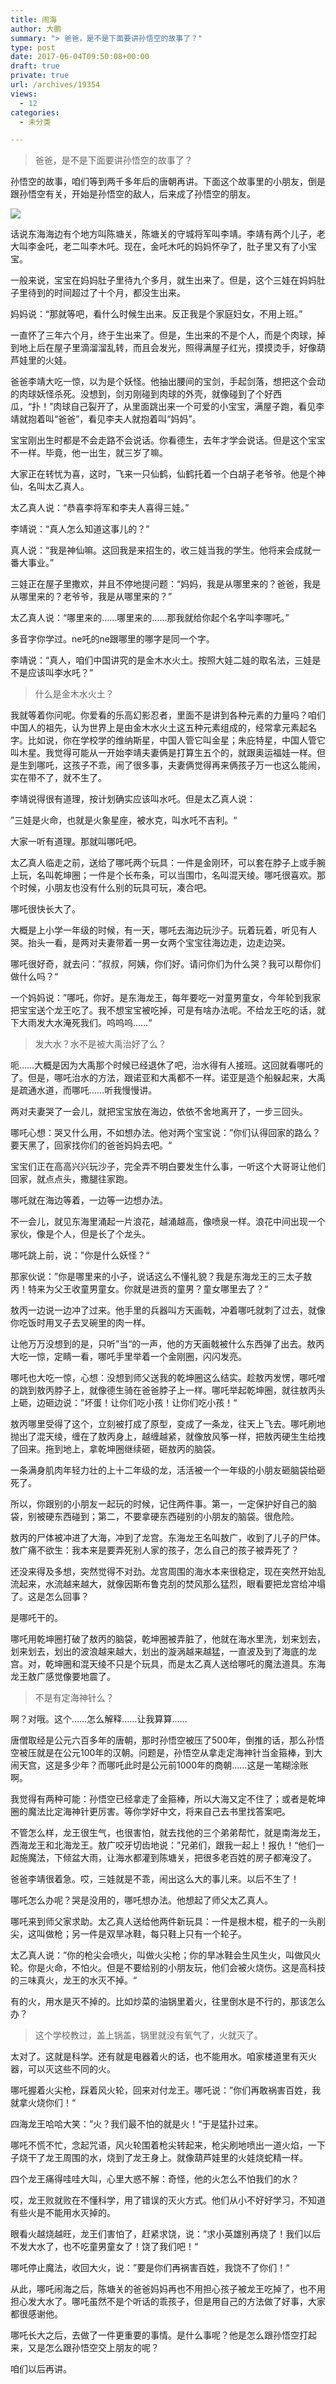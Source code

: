 ```yaml
---
title: 闹海
author: 大鹏
summary: "> 爸爸，是不是下面要讲孙悟空的故事了？"
type: post
date: 2017-06-04T09:50:08+00:00
draft: true
private: true
url: /archives/19354
views:
  - 12
categories:
  - 未分类

---
```

> 爸爸，是不是下面要讲孙悟空的故事了？

孙悟空的故事，咱们等到两千多年后的唐朝再讲。下面这个故事里的小朋友，倒是跟孙悟空有关，开始是孙悟空的敌人，后来成了孙悟空的朋友。

![][1]

话说东海海边有个地方叫陈塘关，陈塘关的守城将军叫李靖。李靖有两个儿子，老大叫李金吒，老二叫李木吒。现在，金吒木吒的妈妈怀孕了，肚子里又有了小宝宝。

一般来说，宝宝在妈妈肚子里待九个多月，就生出来了。但是，这个三娃在妈妈肚子里待到的时间超过了十个月，都没生出来。

妈妈说：“那就等吧，看什么时候生出来。反正我是个家庭妇女，不用上班。”

一直怀了三年六个月，终于生出来了。但是，生出来的不是个人，而是个肉球，掉到地上后在屋子里滴溜溜乱转，而且会发光，照得满屋子红光，摸摸烫手，好像葫芦娃里的火娃。

爸爸李靖大吃一惊，以为是个妖怪。他抽出腰间的宝剑，手起剑落，想把这个会动的肉球妖怪杀死。没想到，剑刃刚碰到肉球的外壳，就像碰到了个好西瓜，“扑！”肉球自己裂开了，从里面跳出来一个可爱的小宝宝，满屋子跑，看见李靖就抱着叫“爸爸”，看见李夫人就抱着叫“妈妈”。

宝宝刚出生时都是不会走路不会说话。你看德生，去年才学会说话。但是这个宝宝不一样。毕竟，他一出生，就三岁了嘛。

大家正在转忧为喜，这时，飞来一只仙鹤，仙鹤托着一个白胡子老爷爷。他是个神仙，名叫太乙真人。

太乙真人说：“恭喜李将军和李夫人喜得三娃。”

李靖说：“真人怎么知道这事儿的？”

真人说：“我是神仙嘛。这回我是来招生的，收三娃当我的学生。他将来会成就一番大事业。”

三娃正在屋子里撒欢，并且不停地提问题：“妈妈，我是从哪里来的？爸爸，我是从哪里来的？老爷爷，我是从哪里来的？”

太乙真人说：“哪里来的……哪里来的……那我就给你起个名字叫李哪吒。”

多音字你学过。ne吒的ne跟哪里的哪字是同一个字。

李靖说：“真人，咱们中国讲究的是金木水火土。按照大娃二娃的取名法，三娃是不是应该叫李水吒？”

> 什么是金木水火土？

我就等着你问呢。你爱看的乐高幻影忍者，里面不是讲到各种元素的力量吗？咱们中国人的祖先，认为世界上是由金木水火土这五种元素组成的，经常拿元素起名字。比如说，你在学校学的维纳斯星，中国人管它叫金星；朱庇特星，中国人管它叫木星。我觉得可能从一开始李靖夫妻俩是打算生五个的，就跟奥运福娃一样。但是生到哪吒，这孩子不乖，闹了很多事，夫妻俩觉得再来俩孩子万一也这么能闹，实在带不了，就不生了。

李靖说得很有道理，按计划确实应该叫水吒。但是太乙真人说：

”三娃是火命，也就是火象星座，被水克，叫水吒不吉利。“

大家一听有道理。那就叫哪吒吧。

太乙真人临走之前，送给了哪吒两个玩具：一件是金刚环，可以套在脖子上或手腕上玩，名叫乾坤圈；一件是个长布条，可以当围巾，名叫混天绫。哪吒很喜欢。那个时候，小朋友也没有什么别的玩具可玩，凑合吧。

哪吒很快长大了。

大概是上小学一年级的时候，有一天，哪吒去海边玩沙子。玩着玩着，听见有人哭。抬头一看，是两对夫妻带着一男一女两个宝宝往海边走，边走边哭。

哪吒很好奇，就去问：”叔叔，阿姨，你们好。请问你们为什么哭？我可以帮你们做什么吗？“

一个妈妈说：”哪吒，你好。是东海龙王，每年要吃一对童男童女，今年轮到我家把宝宝送个龙王吃了。我不想宝宝被吃掉，可是有啥办法呢。不给龙王吃的话，就下大雨发大水淹死我们。呜呜呜&#8230;&#8230;“

> 发大水？水不是被大禹治好了么？

呃&#8230;&#8230;大概是因为大禹那个时候已经退休了吧，治水得有人接班。这回就看哪吒的了。但是，哪吒治水的方法，跟诺亚和大禹都不一样。诺亚是造个船躲起来，大禹是疏通水道，而哪吒&#8230;&#8230;听我慢慢讲。

两对夫妻哭了一会儿，就把宝宝放在海边，依依不舍地离开了，一步三回头。

哪吒心想：哭又什么用，不如想办法。他对两个宝宝说：”你们认得回家的路么？要天黑了，回家找你们的爸爸妈妈去吧。“

宝宝们正在高高兴兴玩沙子，完全弄不明白要发生什么事，一听这个大哥哥让他们回家，就点点头，撒腿往家跑。

哪吒就在海边等着，一边等一边想办法。

不一会儿，就见东海里涌起一片浪花，越涌越高，像喷泉一样。浪花中间出现一个家伙，像是个人，但是长了个龙头。

哪吒跳上前，说：”你是什么妖怪？“

那家伙说：”你是哪里来的小子，说话这么不懂礼貌？我是东海龙王的三太子敖丙！特来为父王收童男童女。你就是进贡的童男？童女哪里去了？“

敖丙一边说一边冲了过来。他手里的兵器叫方天画戟，冲着哪吒就刺了过去，就像你吃饭时用叉子去叉碗里的肉一样。

让他万万没想到的是，只听”当“的一声，他的方天画戟被什么东西弹了出去。敖丙大吃一惊，定睛一看，哪吒手里举着一个金刚圈，闪闪发亮。

哪吒也大吃一惊，心想：没想到师父送我的乾坤圈这么结实。趁敖丙发愣，哪吒噌的跳到敖丙脖子上，就像德生骑在爸爸脖子上一样。哪吒举起乾坤圈，就往敖丙头上砸，边砸边说：”坏蛋！让你们吃小孩！让你们吃小孩！“

敖丙哪里受得了这个，立刻被打成了原型，变成了一条龙，往天上飞去。哪吒刷地抛出了混天绫，缠在了敖丙身上，越缠越紧，就像放风筝一样，把敖丙硬生生给拽了回来。拖到地上，拿乾坤圈继续砸，砸敖丙的脑袋。

一条满身肌肉年轻力壮的上十二年级的龙，活活被一个一年级的小朋友砸脑袋给砸死了。

所以，你跟别的小朋友一起玩的时候，记住两件事。第一，一定保护好自己的脑袋，别被硬东西碰到；第二，不要拿硬东西碰别的小朋友的脑袋。很危险。

敖丙的尸体被冲进了大海，冲到了龙宫。东海龙王名叫敖广，收到了儿子的尸体。敖广痛不欲生：我本来是要弄死别人家的孩子，怎么自己的孩子被弄死了？

还没来得及多想，突然觉得不对劲。龙宫周围的海水本来很稳定，现在突然开始乱流起来，水流越来越大，就像因斯布鲁克刮的焚风那么猛烈，眼看要把龙宫给冲塌了。这是怎么回事？

是哪吒干的。

哪吒用乾坤圈打破了敖丙的脑袋，乾坤圈被弄脏了，他就在海水里洗，划来划去，划来划去，划出的波浪越来越大，划出的漩涡越来越猛，一直波及到了海底的龙宫。对，乾坤圈和混天绫不只是个玩具，而是太乙真人送给哪吒的魔法道具。东海龙王敖广感觉像要地震了。

> 不是有定海神针么？

啊？对哦。这个&#8230;&#8230;怎么解释&#8230;&#8230;让我算算&#8230;&#8230;

唐僧取经是公元六百多年的唐朝，那时孙悟空被压了500年，倒推的话，那么孙悟空被压就是在公元100年的汉朝。问题是，孙悟空从拿走定海神针当金箍棒，到大闹天宫，这是多少年？而哪吒此时是公元前1000年的商朝……这是一笔糊涂账啊。

我觉得有两种可能：孙悟空已经拿走了金箍棒，所以大海又定不住了；或者是乾坤圈的魔法比定海神针更厉害。等你学好中文，将来自己去书里找答案吧。

不管怎么样，龙王很生气，也很害怕，就去找他的三个弟弟帮忙，就是南海龙王，西海龙王和北海龙王。敖广咬牙切齿地说：”兄弟们，跟我一起上！报仇！“他们一起施魔法，下倾盆大雨，让海水都灌到陈塘关，把很多老百姓的房子都淹没了。

爸爸李靖很着急。哎，三娃就是不乖，闹出这么大的事儿来。以后不生了！

哪吒怎么办呢？哭是没用的，哪吒想办法。他想起了师父太乙真人。

哪吒来到师父家求助。太乙真人送给他两件新玩具：一件是根木棍，棍子的一头削尖，这叫做枪；另一件是双旱冰鞋，每只鞋上只有一个轮子。

太乙真人说：”你的枪尖会喷火，叫做火尖枪；你的旱冰鞋会生风生火，叫做风火轮。你是火命，不怕火。但是不要给别的小朋友玩，他们会被火烧伤。这是高科技的三味真火，龙王的水灭不掉。“

有的火，用水是灭不掉的。比如炒菜的油锅里着火，往里倒水是不行的，那该怎么办？

> 这个学校教过，盖上锅盖，锅里就没有氧气了，火就灭了。

太对了。这就是科学。还有就是电器着火的话，也不能用水。咱家楼道里有灭火器，可以灭这些不同的火。

哪吒握着火尖枪，踩着风火轮，回来对付龙王。哪吒说：”你们再敢祸害百姓，我就拿火烧你们！“

四海龙王哈哈大笑：”火？我们最不怕的就是火！“于是猛扑过来。

哪吒不慌不忙，念起咒语，风火轮围着枪尖转起来，枪尖刷地喷出一道火焰，一下子烧干了龙王周围的水，烧到了龙王身上。就像葫芦娃里的火娃烧蛇精一样。

四个龙王痛得哇哇大叫，心里大惑不解：奇怪，他的火怎么不怕我们的水？

哎，龙王败就败在不懂科学，用了错误的灭火方式。他们从小不好好学习，不知道有些火是不能用水灭掉的。

眼看火越烧越旺，龙王们害怕了，赶紧求饶，说：”求小英雄别再烧了！我们以后不发大水了，也不吃童男童女了！饶了我们吧！“

哪吒停止魔法，收回大火，说：”要是你们再祸害百姓，我饶不了你们！“

从此，哪吒闹海之后，陈塘关的爸爸妈妈再也不用担心孩子被龙王吃掉了，也不用担心发大水了。哪吒虽然不是个听话的乖孩子，但是用自己的方法做了好事，大家都很感谢他。

哪吒长大之后，去做了一件更重要的事情。是什么事呢？他是怎么跟孙悟空打起来，又是怎么跟孙悟空交上朋友的呢？

咱们以后再讲。

 [1]: http://www.sinaimg.cn/dy/slidenews/1_ori/2014_02/51157_342964_545738.jpg
